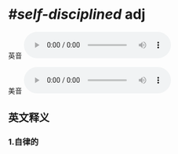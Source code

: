# ***\#self-disciplined*** adj
英音
<audio src="./media/self-disciplined1_AAC.aac" controls="controls"></audio>

美音
<audio src="./media/self-disciplined2_AAC.aac" controls="controls"></audio>



  

英文释义
---
### 1.**自律的**  


